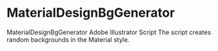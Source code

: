 # MaterialDesignBgGenerator
MaterialDesignBgGenerator Adobe Illustrator Script
The script creates random backgrounds in the Material style.
